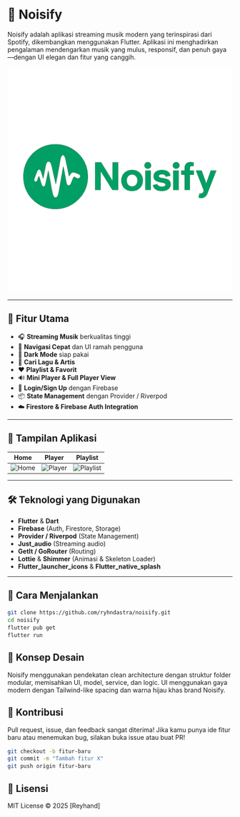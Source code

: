 # 🎵 Noisify

Noisify adalah aplikasi streaming musik modern yang terinspirasi dari Spotify, dikembangkan menggunakan Flutter. Aplikasi ini menghadirkan pengalaman mendengarkan musik yang mulus, responsif, dan penuh gaya—dengan UI elegan dan fitur yang canggih.

![Noisify Logo](assets/images/noisify_logo.png) 

---

## 🚀 Fitur Utama

- 🎧 **Streaming Musik** berkualitas tinggi
- 🧭 **Navigasi Cepat** dan UI ramah pengguna
- 🌙 **Dark Mode** siap pakai
- 🔎 **Cari Lagu & Artis**
- ❤️ **Playlist & Favorit**
- 🔊 **Mini Player & Full Player View**
- 🔐 **Login/Sign Up** dengan Firebase
- 📦 **State Management** dengan Provider / Riverpod
- ☁️ **Firestore & Firebase Auth Integration**

---

## 📱 Tampilan Aplikasi

| Home | Player | Playlist |
|------|--------|----------|
| ![Home](screenshots/home.png) | ![Player](screenshots/player.png) | ![Playlist](screenshots/playlist.png) |

---

## 🛠️ Teknologi yang Digunakan

- **Flutter** & **Dart**
- **Firebase** (Auth, Firestore, Storage)
- **Provider / Riverpod** (State Management)
- **Just_audio** (Streaming audio)
- **GetIt / GoRouter** (Routing)
- **Lottie** & **Shimmer** (Animasi & Skeleton Loader)
- **Flutter_launcher_icons** & **Flutter_native_splash**

---

## 🔧 Cara Menjalankan

```bash
git clone https://github.com/ryhndastra/noisify.git
cd noisify
flutter pub get
flutter run
```

## 🧠 Konsep Desain

Noisify menggunakan pendekatan clean architecture dengan struktur folder modular, memisahkan UI, model, service, dan logic. UI menggunakan gaya modern dengan Tailwind-like spacing dan warna hijau khas brand Noisify.


## 🤝 Kontribusi

Pull request, issue, dan feedback sangat diterima! Jika kamu punya ide fitur baru atau menemukan bug, silakan buka issue atau buat PR!

```bash
git checkout -b fitur-baru
git commit -m "Tambah fitur X"
git push origin fitur-baru
```

## 📄 Lisensi
MIT License © 2025 [Reyhand]

